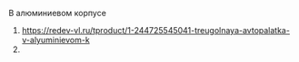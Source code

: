 

В алюминиевом корпусе
1. https://redev-vl.ru/tproduct/1-244725545041-treugolnaya-avtopalatka-v-alyuminievom-k
2. 